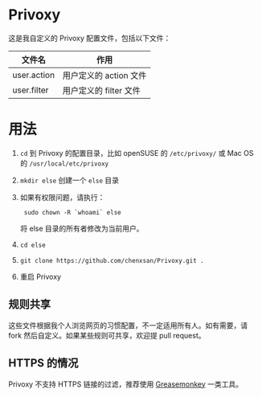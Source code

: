Privoxy
=======

这是我自定义的 Privoxy 配置文件，包括以下文件：

文件名|作用
---|---
user.action|用户定义的 action 文件 
user.filter|用户定义的 filter 文件

# 用法

1. `cd` 到 Privoxy 的配置目录，比如 openSUSE 的 `/etc/privoxy/` 或 Mac OS 的 `/usr/local/etc/privoxy`
2. `mkdir else` 创建一个 `else` 目录
3. 如果有权限问题，请执行：

        sudo chown -R `whoami` else
    将 else 目录的所有者修改为当前用户。
4. `cd else`
4. `git clone https://github.com/chenxsan/Privoxy.git .`
5. 重启 Privoxy

## 规则共享

这些文件根据我个人浏览网页的习惯配置，不一定适用所有人。如有需要，请 fork 然后自定义。如果某些规则可共享，欢迎提 pull request。

## HTTPS 的情况

Privoxy 不支持 HTTPS 链接的过滤，推荐使用 [Greasemonkey](http://www.greasespot.net/) 一类工具。
